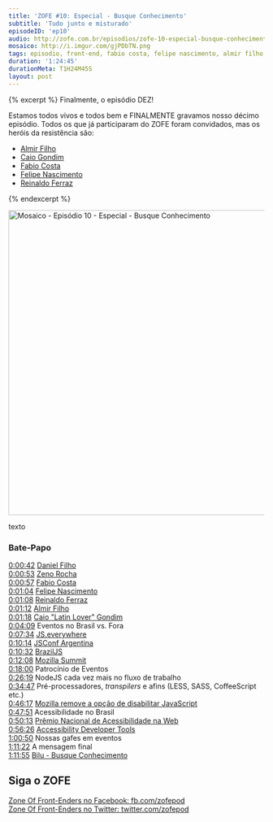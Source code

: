 ```yaml
---
title: 'ZOFE #10: Especial - Busque Conhecimento'
subtitle: 'Tudo junto e misturado'
episodeID: 'ep10'
audio: http://zofe.com.br/episodios/zofe-10-especial-busque-conhecimento
mosaico: http://i.imgur.com/gjPDbTN.png
tags: episodio, front-end, fabio costa, felipe nascimento, almir filho, caio gondim, reinaldo ferraz, especial, bilu
duration: '1:24:45'
durationMeta: T1H24M45S
layout: post
---
```


{% excerpt %}
Finalmente, o episódio DEZ!

Estamos todos vivos e todos bem e FINALMENTE gravamos nosso décimo episódio. Todos os que já participaram do ZOFE foram convidados, mas os heróis da resistência são:

* [Almir Filho](http://almirfilho.com/)
* [Caio Gondim](http://caiogondim.com/)
* [Fabio Costa](https://github.com/fabiomcosta)
* [Felipe Nascimento](http://felipenmoura.org/)
* [Reinaldo Ferraz](http://www.reinaldoferraz.com.br/)

{% endexcerpt %}

<img title="Mosaico - Episódio 10 - Especial - Busque Conhecimento" src="http://i.imgur.com/gjPDbTN.png" class="mosaico" alt="Mosaico - Episódio 10  - Especial - Busque Conhecimento" width="600" height="600">

texto


### Bate-Papo

[0:00:42](#t=0m42s) [Daniel Filho](http://twitter.com/danielfilho)<br>
[0:00:53](#t=0m53s) [Zeno Rocha](http://zenorocha.com/)<br>
[0:00:57](#t=0m57s) [Fabio Costa](https://github.com/fabiomcosta)<br>
[0:01:04](#t=1m4s) [Felipe Nascimento](http://felipenmoura.org)<br>
[0:01:08](#t=1m8s) [Reinaldo Ferraz](http://www.reinaldoferraz.com.br)<br>
[0:01:12](#t=1m12s) [Almir Filho](http://almirfilho.com)<br>
[0:01:18](#t=1m18s) [Caio "Latin Lover" Gondim](http://caiogondim.com)<br>
[0:04:09](#t=4m09s) Eventos no Brasil vs. Fora<br>
[0:07:34](#t=7m34s) [JS.everywhere](http://www.jseverywhere.org/)<br>
[0:10:14](#t=10m14s) [JSConf Argentina](http://jsconf.com.ar/)<br>
[0:10:32](#t=10m32s) [BrazilJS](http://braziljs.com.br/)<br>
[0:12:08](#t=12m08s) [Mozilla Summit](http://summit.mozilla.org/)<br>
[0:18:00](#t=18m0s) Patrocínio de Eventos<br>
[0:26:19](#t=26m19s) NodeJS cada vez mais no fluxo de trabalho<br>
[0:34:47](#t=34m47s) Pré-processadores, *transpilers* e afins (LESS, SASS, CoffeeScript etc.)<br>
[0:46:17](#t=46m17s) [Mozilla remove a opção de disabilitar JavaScript](https://bugzilla.mozilla.org/show_bug.cgi?id=873709)<br>
[0:47:51](#t=47m51s) Acessibilidade no Brasil<br>
[0:50:13](#t=50m13s) [Prêmio Nacional de Acessibilidade na Web](http://premio.w3c.br/)<br>
[0:56:26](#t=56m26s) [Accessibility Developer Tools](https://github.com/GoogleChrome/accessibility-developer-tools)<br>
[1:00:50](#t=1h0m50s) Nossas gafes em eventos<br>
[1:11:22](#t=1h11m22s) A mensagem final<br>
[1:11:55](#t=1h11m55s) [Bilu - Busque Conhecimento](http://www.youtube.com/watch?v=GggUi3KQpLc)<br>




## Siga o ZOFE

[Zone Of Front-Enders no Facebook: fb.com/zofepod](http://fb.com/zofepod/ "ZOFE no Facebook: fb.com/zofepod")<br>
[Zone Of Front-Enders no Twitter: twitter.com/zofepod](http://twitter.com/zofepod/ "ZOFE no Twitter")<br>
